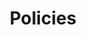 ---
title: Policies
nav_order: 9
parent: Syllabus
is_anchor_child: true
anchor_url: policies_m25
---